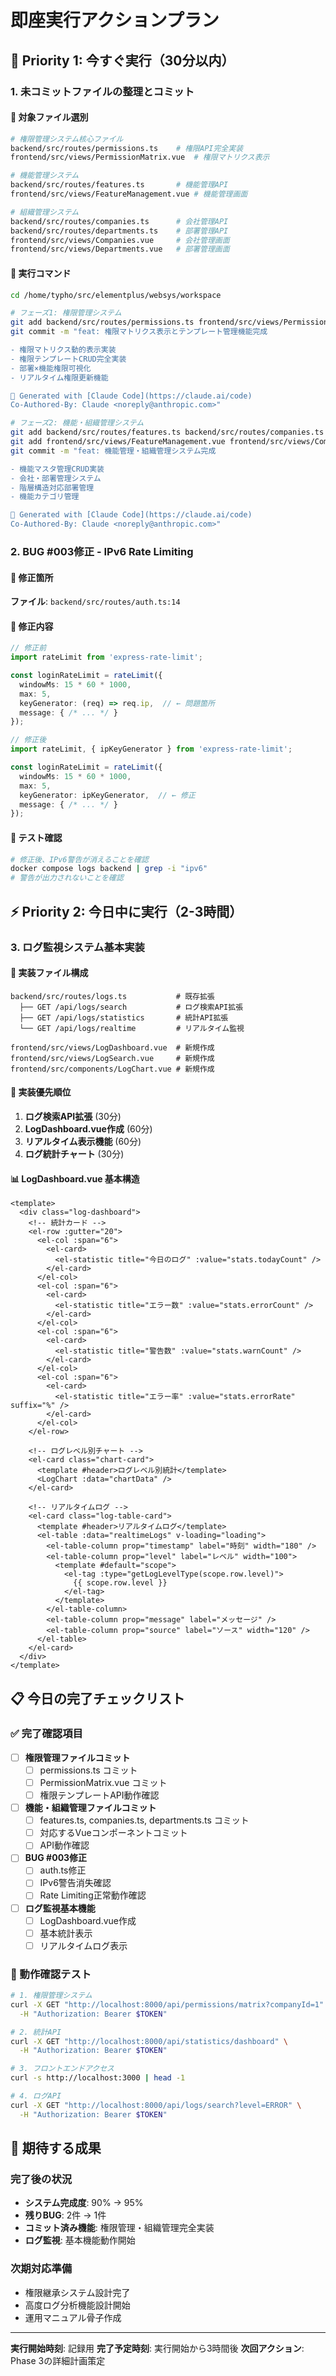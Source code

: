 # 即座実行アクションプラン

## 🚨 Priority 1: 今すぐ実行（30分以内）

### 1. 未コミットファイルの整理とコミット

#### 📁 対象ファイル選別
```bash
# 権限管理システム核心ファイル
backend/src/routes/permissions.ts    # 権限API完全実装
frontend/src/views/PermissionMatrix.vue  # 権限マトリクス表示

# 機能管理システム
backend/src/routes/features.ts       # 機能管理API
frontend/src/views/FeatureManagement.vue # 機能管理画面

# 組織管理システム
backend/src/routes/companies.ts      # 会社管理API
backend/src/routes/departments.ts    # 部署管理API
frontend/src/views/Companies.vue     # 会社管理画面
frontend/src/views/Departments.vue   # 部署管理画面
```

#### 🔧 実行コマンド
```bash
cd /home/typho/src/elementplus/websys/workspace

# フェーズ1: 権限管理システム
git add backend/src/routes/permissions.ts frontend/src/views/PermissionMatrix.vue
git commit -m "feat: 権限マトリクス表示とテンプレート管理機能完成

- 権限マトリクス動的表示実装
- 権限テンプレートCRUD完全実装
- 部署×機能権限可視化
- リアルタイム権限更新機能

🤖 Generated with [Claude Code](https://claude.ai/code)
Co-Authored-By: Claude <noreply@anthropic.com>"

# フェーズ2: 機能・組織管理システム
git add backend/src/routes/features.ts backend/src/routes/companies.ts backend/src/routes/departments.ts
git add frontend/src/views/FeatureManagement.vue frontend/src/views/Companies.vue frontend/src/views/Departments.vue
git commit -m "feat: 機能管理・組織管理システム完成

- 機能マスタ管理CRUD実装
- 会社・部署管理システム
- 階層構造対応部署管理
- 機能カテゴリ管理

🤖 Generated with [Claude Code](https://claude.ai/code)
Co-Authored-By: Claude <noreply@anthropic.com>"
```

### 2. BUG #003修正 - IPv6 Rate Limiting

#### 📍 修正箇所
**ファイル**: `backend/src/routes/auth.ts:14`

#### 🔧 修正内容
```typescript
// 修正前
import rateLimit from 'express-rate-limit';

const loginRateLimit = rateLimit({
  windowMs: 15 * 60 * 1000,
  max: 5,
  keyGenerator: (req) => req.ip,  // ← 問題箇所
  message: { /* ... */ }
});

// 修正後
import rateLimit, { ipKeyGenerator } from 'express-rate-limit';

const loginRateLimit = rateLimit({
  windowMs: 15 * 60 * 1000,
  max: 5,
  keyGenerator: ipKeyGenerator,  // ← 修正
  message: { /* ... */ }
});
```

#### 🧪 テスト確認
```bash
# 修正後、IPv6警告が消えることを確認
docker compose logs backend | grep -i "ipv6"
# 警告が出力されないことを確認
```

## ⚡ Priority 2: 今日中に実行（2-3時間）

### 3. ログ監視システム基本実装

#### 📝 実装ファイル構成
```
backend/src/routes/logs.ts           # 既存拡張
  ├── GET /api/logs/search           # ログ検索API拡張
  ├── GET /api/logs/statistics       # 統計API拡張
  └── GET /api/logs/realtime         # リアルタイム監視

frontend/src/views/LogDashboard.vue  # 新規作成
frontend/src/views/LogSearch.vue     # 新規作成
frontend/src/components/LogChart.vue # 新規作成
```

#### 🎯 実装優先順位
1. **ログ検索API拡張** (30分)
2. **LogDashboard.vue作成** (60分)
3. **リアルタイム表示機能** (60分)
4. **ログ統計チャート** (30分)

#### 📊 LogDashboard.vue 基本構造
```vue
<template>
  <div class="log-dashboard">
    <!-- 統計カード -->
    <el-row :gutter="20">
      <el-col :span="6">
        <el-card>
          <el-statistic title="今日のログ" :value="stats.todayCount" />
        </el-card>
      </el-col>
      <el-col :span="6">
        <el-card>
          <el-statistic title="エラー数" :value="stats.errorCount" />
        </el-card>
      </el-col>
      <el-col :span="6">
        <el-card>
          <el-statistic title="警告数" :value="stats.warnCount" />
        </el-card>
      </el-col>
      <el-col :span="6">
        <el-card>
          <el-statistic title="エラー率" :value="stats.errorRate" suffix="%" />
        </el-card>
      </el-col>
    </el-row>

    <!-- ログレベル別チャート -->
    <el-card class="chart-card">
      <template #header>ログレベル別統計</template>
      <LogChart :data="chartData" />
    </el-card>

    <!-- リアルタイムログ -->
    <el-card class="log-table-card">
      <template #header>リアルタイムログ</template>
      <el-table :data="realtimeLogs" v-loading="loading">
        <el-table-column prop="timestamp" label="時刻" width="180" />
        <el-table-column prop="level" label="レベル" width="100">
          <template #default="scope">
            <el-tag :type="getLogLevelType(scope.row.level)">
              {{ scope.row.level }}
            </el-tag>
          </template>
        </el-table-column>
        <el-table-column prop="message" label="メッセージ" />
        <el-table-column prop="source" label="ソース" width="120" />
      </el-table>
    </el-card>
  </div>
</template>
```

## 📋 今日の完了チェックリスト

### ✅ 完了確認項目
- [ ] **権限管理ファイルコミット**
  - [ ] permissions.ts コミット
  - [ ] PermissionMatrix.vue コミット
  - [ ] 権限テンプレートAPI動作確認

- [ ] **機能・組織管理ファイルコミット**
  - [ ] features.ts, companies.ts, departments.ts コミット
  - [ ] 対応するVueコンポーネントコミット
  - [ ] API動作確認

- [ ] **BUG #003修正**
  - [ ] auth.ts修正
  - [ ] IPv6警告消失確認
  - [ ] Rate Limiting正常動作確認

- [ ] **ログ監視基本機能**
  - [ ] LogDashboard.vue作成
  - [ ] 基本統計表示
  - [ ] リアルタイムログ表示

### 🧪 動作確認テスト
```bash
# 1. 権限管理システム
curl -X GET "http://localhost:8000/api/permissions/matrix?companyId=1" \
  -H "Authorization: Bearer $TOKEN"

# 2. 統計API
curl -X GET "http://localhost:8000/api/statistics/dashboard" \
  -H "Authorization: Bearer $TOKEN"

# 3. フロントエンドアクセス
curl -s http://localhost:3000 | head -1

# 4. ログAPI
curl -X GET "http://localhost:8000/api/logs/search?level=ERROR" \
  -H "Authorization: Bearer $TOKEN"
```

## 🎯 期待する成果

### 完了後の状況
- **システム完成度**: 90% → 95%
- **残りBUG**: 2件 → 1件
- **コミット済み機能**: 権限管理・組織管理完全実装
- **ログ監視**: 基本機能動作開始

### 次期対応準備
- 権限継承システム設計完了
- 高度ログ分析機能設計開始
- 運用マニュアル骨子作成

---

**実行開始時刻**: 記録用
**完了予定時刻**: 実行開始から3時間後
**次回アクション**: Phase 3の詳細計画策定